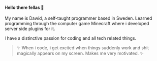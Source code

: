 #### Hello there fellas 👋

My name is Dawid, a self-taught programmer based in Sweden.
Learned programming through the computer game Minecraft where i developed server side plugins for it.

I have a distinctive passion for coding and all tech related things. 

>✨ When i code, i get excited when things suddenly work and shit magically 
 appears on my screen. Makes me very motivated. ✨

